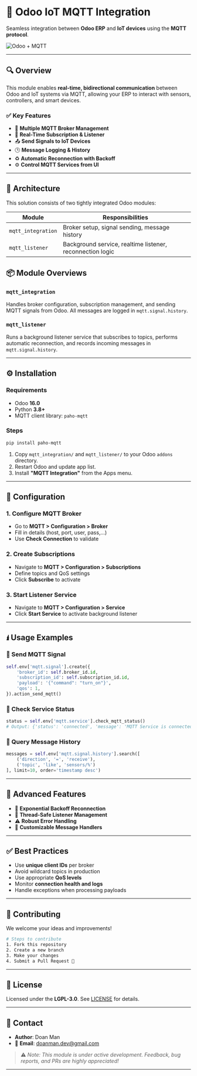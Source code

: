 # 🚀 Odoo IoT MQTT Integration

Seamless integration between **Odoo ERP** and **IoT devices** using the **MQTT protocol**.

![Odoo + MQTT](https://plctab.com/wp-content/uploads/2021/08/mqtt.jpg) <!-- Huynh có thể thay bằng ảnh minh họa repo -->

---

## 🔍 Overview

This module enables **real-time, bidirectional communication** between Odoo and IoT systems via MQTT, allowing your ERP to interact with sensors, controllers, and smart devices.

### ✅ Key Features

* 🔌 **Multiple MQTT Broker Management**
* 📡 **Real-Time Subscription & Listener**
* 📤 **Send Signals to IoT Devices**
* 🕒 **Message Logging & History**
* ♻️ **Automatic Reconnection with Backoff**
* ⚙️ **Control MQTT Services from UI**

---

## 🧱 Architecture

This solution consists of two tightly integrated Odoo modules:

| Module             | Responsibilities                                          |
| ------------------ | --------------------------------------------------------- |
| `mqtt_integration` | Broker setup, signal sending, message history             |
| `mqtt_listener`    | Background service, realtime listener, reconnection logic |

## 📦 Module Overviews

### `mqtt_integration`
Handles broker configuration, subscription management, and sending MQTT signals from Odoo. All messages are logged in `mqtt.signal.history`.

### `mqtt_listener`
Runs a background listener service that subscribes to topics, performs automatic reconnection, and records incoming messages in `mqtt.signal.history`.

---

## ⚙️ Installation

### Requirements

* Odoo **16.0**
* Python **3.8+**
* MQTT client library: `paho-mqtt`

### Steps

```bash
pip install paho-mqtt
```

1. Copy `mqtt_integration/` and `mqtt_listener/` to your Odoo `addons` directory.
2. Restart Odoo and update app list.
3. Install **"MQTT Integration"** from the Apps menu.

---

## 🔧 Configuration

### 1. Configure MQTT Broker

* Go to **MQTT > Configuration > Broker**
* Fill in details (host, port, user, pass,...)
* Use **Check Connection** to validate

### 2. Create Subscriptions

* Navigate to **MQTT > Configuration > Subscriptions**
* Define topics and QoS settings
* Click **Subscribe** to activate

### 3. Start Listener Service

* Navigate to **MQTT > Configuration > Service**
* Click **Start Service** to activate background listener

---

## 🖠️ Usage Examples

### 🔹 Send MQTT Signal

```python
self.env['mqtt.signal'].create({
    'broker_id': self.broker_id.id,
    'subscription_id': self.subscription_id.id,
    'payload': '{"command": "turn_on"}',
    'qos': 1,
}).action_send_mqtt()
```

### 🔹 Check Service Status

```python
status = self.env['mqtt.service'].check_mqtt_status()
# Output: {'status': 'connected', 'message': 'MQTT Service is connected and running'}
```

### 🔹 Query Message History

```python
messages = self.env['mqtt.signal.history'].search([
    ('direction', '=', 'receive'),
    ('topic', 'like', 'sensors/%')
], limit=10, order='timestamp desc')
```

---

## 🧠 Advanced Features

* 🔀 **Exponential Backoff Reconnection**
* 🧵 **Thread-Safe Listener Management**
* ⚠️ **Robust Error Handling**
* 🔄 **Customizable Message Handlers**

---

## ✅ Best Practices

* Use **unique client IDs** per broker
* Avoid wildcard topics in production
* Use appropriate **QoS levels**
* Monitor **connection health and logs**
* Handle exceptions when processing payloads

---

## 🤝 Contributing

We welcome your ideas and improvements!

```bash
# Steps to contribute
1. Fork this repository
2. Create a new branch
3. Make your changes
4. Submit a Pull Request 🚀
```

---

## 📄 License

Licensed under the **LGPL-3.0**. See [LICENSE](./LICENSE) for details.

---

## 🤛 Contact

* **Author**: Doan Man
* 📧 **Email**: [doanman.dev@gmail.com](mailto:doanman.dev@gmail.com)

> ⚠️ *Note: This module is under active development. Feedback, bug reports, and PRs are highly appreciated!*

---
